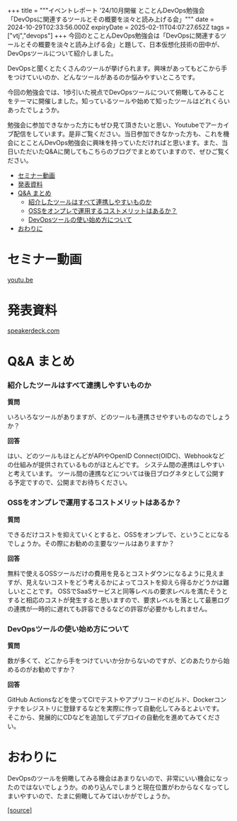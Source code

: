 +++
title = """イベントレポート '24/10月開催 とことんDevOps勉強会「DevOpsに関連するツールとその概要を淡々と読み上げる会」"""
date = 2024-10-29T02:33:56.000Z
expiryDate = 2025-02-11T04:07:27.652Z
tags = ["vtj","devops"]
+++
今回のとことんDevOps勉強会は「DevOpsに関連するツールとその概要を淡々と読み上げる会」と題して、日本仮想化技術の田中が、DevOpsツールについて紹介しました。

DevOpsと聞くとたくさんのツールが挙げられます。興味があってもどこから手をつけていいのか、どんなツールがあるのか悩みやすいところです。

今回の勉強会では、1歩引いた視点でDevOpsツールについて俯瞰してみることをテーマに開催しました。知っているツールや始めて知ったツールはどれくらいあったでしょうか。

勉強会に参加できなかった方にもぜひ見て頂きたいと思い、Youtubeでアーカイブ配信をしています。是非ご覧ください。当日参加できなかった方も、これを機会にとことんDevOps勉強会に興味を持っていただければと思います。また、当日いただいたQ&Aに関してもこちらのブログでまとめていますので、ぜひご覧ください。

*   [セミナー動画](#セミナー動画)
*   [発表資料](#発表資料)
*   [Q&A まとめ](#QA-まとめ)
    *   [紹介したツールはすべて連携しやすいものか](#紹介したツールはすべて連携しやすいものか)
    *   [OSSをオンプレで運用するコストメリットはあるか？](#OSSをオンプレで運用するコストメリットはあるか)
    *   [DevOpsツールの使い始め方について](#DevOpsツールの使い始め方について)
*   [おわりに](#おわりに)

セミナー動画
======

[youtu.be](https://youtu.be/6PrCNBArFqE)

発表資料
====

[speakerdeck.com](https://speakerdeck.com/devops_vtj/devopsniguan-lian-suruturutosonogai-yao-wodan-todu-mishang-geruhui)

Q&A まとめ
=======

### 紹介したツールはすべて連携しやすいものか

**質問**

いろいろなツールがありますが、どのツールも連携させやすいものなのでしょうか？

**回答**

はい、どのツールもほとんどがAPIやOpenID Connect(OIDC)、Webhookなどの仕組みが提供されているものがほとんどです。 システム間の連携はしやすいと考えています。 ツール間の連携などについては後日ブログネタとして公開する予定ですので、公開までお待ちください。

### OSSをオンプレで運用するコストメリットはあるか？

**質問**

できるだけコストを抑えていくとすると、OSSをオンプレで、ということになるでしょうか。その際にお勧めの主要なツールはありますか？

**回答**

無料で使えるOSSツールだけの費用を見るとコストダウンになるように見えますが、見えないコストをどう考えるかによってコストを抑えら得るかどうかは難しいとことです。 OSSでSaaSサービスと同等レベルの要求レベルを満たそうとすると相応のコストが発生すると思いますので、要求レベルを落として最悪ログの連携が一時的に遅れても許容できるなどの許容が必要かもしれません。

### DevOpsツールの使い始め方について

**質問**

数が多くて、どこから手をつけていいか分からないのですが、どのあたりから始めるのがお勧めですか？

**回答**

GitHub Actionsなどを使ってCIでテストやアプリコードのビルド、Dockerコンテナをレジストリに登録するなどを実際に作って自動化してみるとよいです。 そこから、発展的にCDなどを追加してデプロイの自動化を進めてみてください。

おわりに
====

DevOpsのツールを俯瞰してみる機会はあまりないので、非常にいい機会になったのではないでしょうか。のめり込んでしまうと現在位置がわからなくなってしまいやすいので、たまに俯瞰してみてはいかがでしょうか。

[[source]](https://devops-blog.virtualtech.jp/entry/20241029/1730169236)
